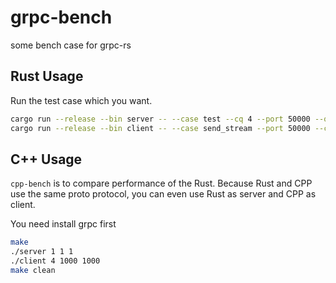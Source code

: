 # grpc-bench
some bench case for grpc-rs

## Rust Usage

Run the test case which you want.

```bash
cargo run --release --bin server -- --case test --cq 4 --port 50000 --quota_size 1000000
cargo run --release --bin client -- --case send_stream --port 50000 --cq 2 --thread_num 1 --msg_num 1 --msg_size 1000 --quota_size 1000000
```

## C++ Usage

`cpp-bench` is to compare performance of the Rust. Because Rust and CPP use the same proto protocol, you can even use Rust as server and CPP as client.

You need install grpc first

```bash
make
./server 1 1 1
./client 4 1000 1000
make clean
```
